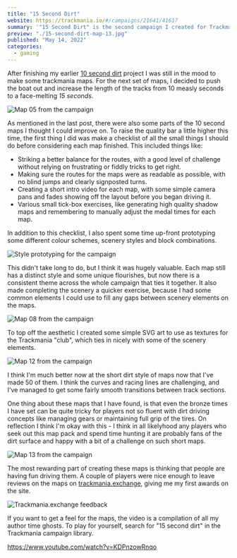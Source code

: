 ```yaml
---
title: "15 Second Dirt"
website: https://trackmania.io/#/campaigns/21641/41617
summary: '"15 Second Dirt" is the second campaign I created for Trackmania 2020 featuring 25 dirt maps with author times below 105 seconds.'
preview: "./15-second-dirt-map-13.jpg"
published: "May 14, 2022"
categories:
  - gaming
---
```


After finishing my earlier [10 second dirt](./10-second-dirt.html) project I was still in the mood to make some trackmania maps. For the next set of maps, I decided to push the boat out and increase the length of the tracks from 10 measly seconds to a face-melting _15 seconds_.

![Map 05 from the campaign](./15-second-dirt-map-05.jpg "Map 5, where you need to dodge as much of the sand as possible to retain your speed.")

As mentioned in the last post, there were also some parts of the 10 second maps I thought I could improve on. To raise the quality bar a little higher this time, the first thing I did was make a checklist of all the small things I should do before considering each map finished. This included things like:

- Striking a better balance for the routes, with a good level of challenge without relying on frustrating or fiddly tricks to get right.
- Making sure the routes for the maps were as readable as possible, with no blind jumps and clearly signposted turns.
- Creating a short intro video for each map, with some simple camera pans and fades showing off the layout before you began driving it.
- Various small tick-box exercises, like generating high quality shadow maps and remembering to manually adjust the medal times for each map.

In addition to this checklist, I also spent some time up-front prototyping some different colour schemes, scenery styles and block combinations.

![Style prototyping for the campaign](./15-second-dirt-style.jpg "Some basic tests with colours and blocks on my style-testing map.")

This didn't take long to do, but I think it was hugely valuable. Each map still has a distinct style and some unique flourishes, but now there is a consistent theme across the whole campaign that ties it together. It also made completing the scenery a quicker exercise, because I had some common elements I could use to fill any gaps between scenery elements on the maps.

![Map 08 from the campaign](./15-second-dirt-map-08.jpg "Map 08 incorporates some water hazards.")

To top off the aesthetic I created some simple SVG art to use as textures for the Trackmania "club", which ties in nicely with some of the scenery elements.

![Map 12 from the campaign](./15-second-dirt-map-12.jpg "Map 12 has some long arcing banked turns.")

I think I'm much better now at the short dirt style of maps now that I've made 50 of them. I think the curves and racing lines are challenging, and I've managed to get some fairly smooth transitions between track sections.

One thing about these maps that I have found, is that even the bronze times I have set can be quite tricky for players not so fluent with dirt driving concepts like managing gears or maintaining full grip of the tires. On reflection I think I'm okay with this - I think in all likelyhood any players who seek out this map pack and spend time hunting it are probably fans of the dirt surface and happy with a bit of a challenge on such short maps.

![Map 13 from the campaign](./15-second-dirt-map-13.jpg "Map 13 is decorated with a curved roof, neon lights and some hazy fog.")

The most rewarding part of creating these maps is thinking that people are having fun driving them. A couple of players were nice enough to leave reviews on the maps on [trackmania.exchange](https://trackmania.exchange/mappack/view/3064/15-second-dirt), giving me my first awards on the site.

![Trackmania.exchange feedback](./15-second-dirt-feedback.jpg)

If you want to get a feel for the maps, the video is a compilation of all my author time ghosts. To play for yourself, search for "15 second dirt" in the Trackmania campaign library.

https://www.youtube.com/watch?v=KDPnzowRnqo
